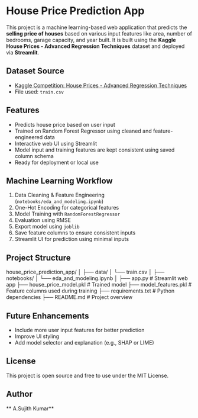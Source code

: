 # House Price Prediction App

This project is a machine learning-based web application that predicts the **selling price of houses** based on various input features like area, number of bedrooms, garage capacity, and year built. It is built using the **Kaggle House Prices - Advanced Regression Techniques** dataset and deployed via **Streamlit**.


## Dataset Source

- [Kaggle Competition: House Prices - Advanced Regression Techniques](https://www.kaggle.com/c/house-prices-advanced-regression-techniques)
- File used: `train.csv`

##  Features

- Predicts house price based on user input
- Trained on Random Forest Regressor using cleaned and feature-engineered data
- Interactive web UI using Streamlit
- Model input and training features are kept consistent using saved column schema
- Ready for deployment or local use


##  Machine Learning Workflow

1. Data Cleaning & Feature Engineering (`notebooks/eda_and_modeling.ipynb`)
2. One-Hot Encoding for categorical features
3. Model Training with `RandomForestRegressor`
4. Evaluation using RMSE
5. Export model using `joblib`
6. Save feature columns to ensure consistent inputs
7. Streamlit UI for prediction using minimal inputs


##  Project Structure

house_price_prediction_app/
│
├── data/
│   └── train.csv
│
├── notebooks/
│   └── eda_and_modeling.ipynb
│
├── app.py                      # Streamlit web app
├── house_price_model.pkl      # Trained model
├── model_features.pkl         # Feature columns used during training
├── requirements.txt           # Python dependencies
├── README.md                  # Project overview


##  Future Enhancements

- Include more user input features for better prediction
- Improve UI styling
- Add model selector and explanation (e.g., SHAP or LIME)


##  License

This project is open source and free to use under the MIT License.


##  Author

** A.Sujith Kumar**  

